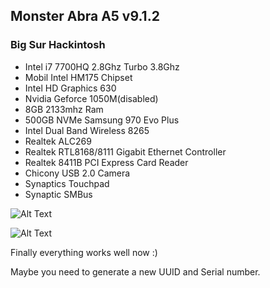 ## Monster Abra A5 v9.1.2
### Big Sur Hackintosh

* Intel i7 7700HQ 2.8Ghz Turbo 3.8Ghz
* Mobil Intel HM175 Chipset
* Intel HD Graphics 630
* Nvidia Geforce 1050M(disabled)
* 8GB 2133mhz Ram
* 500GB NVMe Samsung 970 Evo Plus
* Intel Dual Band Wireless 8265
* Realtek ALC269
* Realtek RTL8168/8111 Gigabit Ethernet Controller
* Realtek 8411B PCI Express Card Reader
* Chicony USB 2.0 Camera
* Synaptics Touchpad
* Synaptic SMBus

![Alt Text](https://github.com/totor-iot/Monster_BigSur/blob/master/Abra-A5-v9.jpg)

![Alt Text](https://github.com/totor-iot/Monster_BigSur/blob/master/BigSur.png)

Finally everything works well now :)

Maybe you need to generate a new UUID and Serial number.
